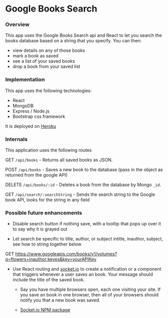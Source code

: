 # Google Books Search

### Overview

This app uses the Google Books Search api and React to let you search the books database based on a string that you specify. You can then:

- view details on any of those books
- mark a book as saved
- see a list of your saved books
- drop a book from your saved list

### Implementation

This app uses the following technologies:

- React
- MongoDB
- Express / Node.js
- Bootstrap css framework

It is deployed on [Heroku](https://sjmarsnc-book-react.herokuapp.com/)
 
### Internals 

This application uses the following routes 

GET `/api/books` - Returns all saved books as JSON.

POST `/api/books` - Saves a new book to the database (pass in the object as returned from the google API)

DELETE `/api/books/:id` - Deletes a book from the database by Mongo `_id`.

GET `/api/search/:searchString` - Sends the search string to the Google book API, looks for the string in any field 

### Possible future enhancements 

- Disable search button if nothing save, with a tooltip that pops up over it to say why it is grayed out 

- Let search be specific to title, author, or subject 
intitle, inauthor, subject, see how to string together below

GET https://www.googleapis.com/books/v1/volumes?q=flowers+inauthor:keyes&key=yourAPIKey


- Use React routing and [socket.io](http://socket.io) to create a notification or a component that triggers whenever a user saves an book. Your message should include the title of the saved book.

  - Say you have multiple browsers open, each one visiting your site. If you save an book in one browser, then all of your browsers should notify you that a new book was saved.

  - [Socket.io NPM package](https://www.npmjs.com/package/socket.io)


